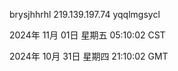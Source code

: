brysjhhrhl 219.139.197.74 yqqlmgsycl

2024年 11月 01日 星期五 05:10:02 CST

2024年 10月 31日 星期四 21:10:02 GMT
